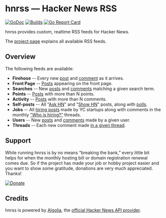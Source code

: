 # hnrss — Hacker News RSS

[![GoDoc](https://img.shields.io/badge/go-documentation-blue.svg?style=flat-square)](https://pkg.go.dev/github.com/hnrss/hnrss)
[![Builds](https://img.shields.io/github/checks-status/hnrss/hnrss/main?label=build&style=flat-square)](https://github.com/hnrss/hnrss/actions?query=branch%master)
[![Go Report Card](https://goreportcard.com/badge/github.com/hnrss/hnrss?style=flat-square)](https://goreportcard.com/report/github.com/hnrss/hnrss)

hnrss provides custom, realtime RSS feeds for Hacker News.

The [project page](http://hnrss.org/) explains all available RSS feeds.

## Overview

The following feeds are available:

- **Firehose** -- Every new [post](https://hnrss.org/newest) and [comment](https://hnrss.org/newcomments) as it arrives.
- **Front Page** -- [Posts](https://hnrss.org/frontpage) appearing on the front page.
- **Searches** -- New [posts](https://hnrss.org/newest?q=git) and [comments](https://hnrss.org/newcomments?q=django) matching a given search term.
- **Points** -- [Posts](https://hnrss.org/newest?points=300) with more than N points.
- **Activity** -- [Posts](https://hnrss.org/newest?comments=250) with more than N comments.
- **Self-posts** -- All "[Ask HN][]" and "[Show HN][]" posts, along with [polls][].
- **Jobs** -- All [hiring posts][jobs] made by YC startups along with comments in the monthly ["Who is hiring?"][whoishiring] threads.
- **Users** -- New [posts](https://hnrss.org/submitted?id=tokenadult) and [comments](https://hnrss.org/threads?id=tptacek) made by a given user.
- **Threads** -- Each new comment made [in a given thread](https://hnrss.org/item?id=7864813).

[hacker news]: https://news.ycombinator.com/
[ask hn]: https://hnrss.org/ask
[show hn]: https://hnrss.org/show
[polls]: https://hnrss.org/polls
[jobs]: https://hnrss.org/jobs
[whoishiring]: https://hnrss.org/whoishiring/jobs

## Support

While running hnrss is by no means “breaking the bank,” every little
bit helps for when the monthly hosting bill or domain registration
renewal comes due. So if the project has made your job or hobby
project easier and you want to show some gratitude, donations are very
much appreciated. Thanks!

[![Donate](https://img.shields.io/badge/Donate-PayPal-green.svg)](https://www.paypal.com/cgi-bin/webscr?cmd=_s-xclick&hosted_button_id=ZP9Q7QUNS3QYY)

## Credits

hnrss is powered by [Algolia](https://hn.algolia.com/api), the
[official Hacker News API provider](https://news.ycombinator.com/item?id=7547578).
